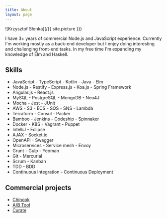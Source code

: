 ```yaml
---
title: About
layout: page
---
```

![Krzysztof Słonka](/{{ site.picture }})

<p>I have 3+ years of commercial Node.js and JavaScript experience. Currently I'm working mostly as a back-end developer but I enjoy doing interesting and challenging front-end tasks. In my free time I'm expanding my knowledge of Elm and Haskell.</p>

<h2>Skills</h2>

<ul class="skill-list">
	<li>JavaScript - TypeScript - Kotlin - Java - Elm</li>
	<li>Node.js - Restify - Express.js - Koa.js - Spring Framework</li>
	<li>Angular.js - React.js</li>
	<li>MySQL - PostgreSQL - MongoDB - Neo4J</li>
	<li>Mocha - Jest - JUnit</li>
	<li>AWS - S3 - ECS - SQS - SNS - Lambda</li>
	<li>Terraform - Consul - Packer</li>
    <li>Bamboo - Jenkins - Codeship - Spinnaker</li>
	<li>Docker - K8S - Vagrant - Puppet</li>
	<li>IntelliJ - Eclipse</li>
	<li>AJAX - Socket.io</li>
	<li>OpenAPI - Swagger</li>
	<li>Microservices - Service mesh - Envoy</li>
	<li>Grunt - Gulp - Yeoman</li>
	<li>Git - Mercurial</li>
	<li>Scrum - Kanban</li>
	<li>TDD - BDD</li>
	<li>Continuous Integration - Continuous Deployment</li>
</ul>

<h2>Commercial projects</h2>

<ul>
	<li><a href="https://www.schibsted.pl/news/improvement-year-makes-magic-front-page-editing/">Chinook</a></li>
	<li><a href="https://www.schibsted.pl/news/easier-way-for-journalists-to-test-their-headlines/">A/B Tool</a></li>
	<li><a href="https://www.schibsted.com/no/Press-Room/News-archive/2018/Aftenpostens-reinvented-frontpage-Best-in-Europe/">Curate</a></li>
</ul>
